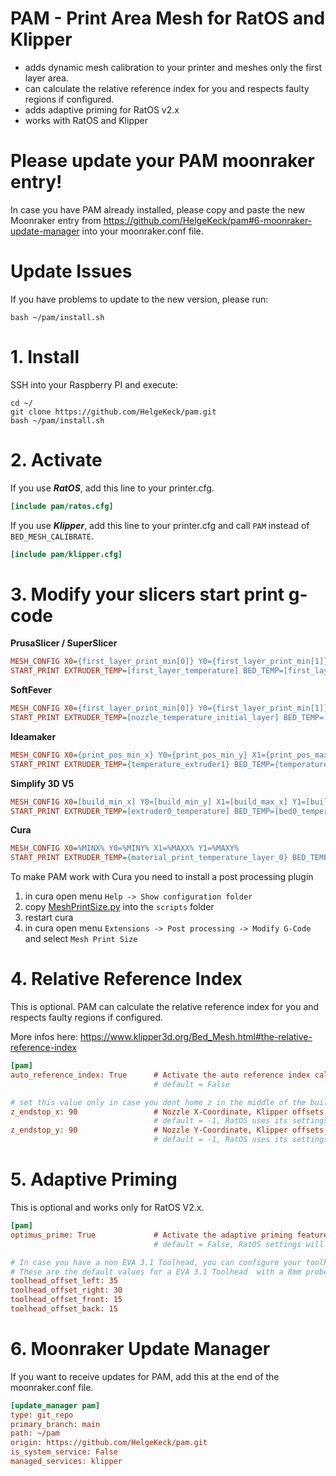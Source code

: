 # PAM - Print Area Mesh for RatOS and Klipper

- adds dynamic mesh calibration to your printer and meshes only the first layer area.
- can calculate the relative reference index for you and respects faulty regions if configured.
- adds adaptive priming for RatOS v2.x
- works with RatOS and Klipper

# Please update your PAM moonraker entry!
In case you have PAM already installed, please copy and paste the new Moonraker entry from https://github.com/HelgeKeck/pam#6-moonraker-update-manager into your moonraker.conf file.

# Update Issues
If you have problems to update to the new version, please run:
```
bash ~/pam/install.sh
```

# 1. Install
SSH into your Raspberry PI and execute:
```
cd ~/
git clone https://github.com/HelgeKeck/pam.git
bash ~/pam/install.sh
```

# 2. Activate

If you use ***RatOS***, add this line to your printer.cfg.
```ini
[include pam/ratos.cfg]
```

If you use ***Klipper***, add this line to your printer.cfg and call `PAM` instead of `BED_MESH_CALIBRATE`.

```ini
[include pam/klipper.cfg]
```

# 3. Modify your slicers start print g-code

**PrusaSlicer / SuperSlicer**
```ini
MESH_CONFIG X0={first_layer_print_min[0]} Y0={first_layer_print_min[1]} X1={first_layer_print_max[0]} Y1={first_layer_print_max[1]}
START_PRINT EXTRUDER_TEMP=[first_layer_temperature] BED_TEMP=[first_layer_bed_temperature]
```

**SoftFever**
```ini
MESH_CONFIG X0={first_layer_print_min[0]} Y0={first_layer_print_min[1]} X1={first_layer_print_max[0]} Y1={first_layer_print_max[1]}
START_PRINT EXTRUDER_TEMP=[nozzle_temperature_initial_layer] BED_TEMP=[bed_temperature_initial_layer_single] 
```

**Ideamaker** 
```ini
MESH_CONFIG X0={print_pos_min_x} Y0={print_pos_min_y} X1={print_pos_max_x} Y1={print_pos_max_y}
START_PRINT EXTRUDER_TEMP={temperature_extruder1} BED_TEMP={temperature_heatbed}
```

**Simplify 3D V5**
```ini
MESH_CONFIG X0=[build_min_x] Y0=[build_min_y] X1=[build_max_x] Y1=[build_max_y]
START_PRINT EXTRUDER_TEMP=[extruder0_temperature] BED_TEMP=[bed0_temperature]
```

**Cura**
```ini
MESH_CONFIG X0=%MINX% Y0=%MINY% X1=%MAXX% Y1=%MAXY%
START_PRINT EXTRUDER_TEMP={material_print_temperature_layer_0} BED_TEMP={material_bed_temperature_layer_0}
```

To make PAM work with Cura you need to install a post processing plugin

1. in cura open menu ```Help -> Show configuration folder```
2. copy [MeshPrintSize.py](/cura/MeshPrintSize.py) into the ```scripts``` folder
3. restart cura
4. in cura open menu ```Extensions -> Post processing -> Modify G-Code``` and select ```Mesh Print Size```

# 4. Relative Reference Index
This is optional. PAM can calculate the relative reference index for you and respects faulty regions if configured.

More infos here: https://www.klipper3d.org/Bed_Mesh.html#the-relative-reference-index
```ini
[pam]
auto_reference_index: True      # Activate the auto reference index calculation
                                # default = False

# set this value only in case you dont home z in the middle of the build plate 
z_endstop_x: 90                 # Nozzle X-Coordinate, Klipper offsets will be respected 
                                # default = -1, RatOS uses its settings, klipper the middle of the build plate
z_endstop_y: 90                 # Nozzle Y-Coordinate, Klipper offsets will be respected
                                # default = -1, RatOS uses its settings, klipper the middle of the build plate
```

# 5. Adaptive Priming
This is optional and works only for RatOS V2.x.
```ini
[pam]
optimus_prime: True             # Activate the adaptive priming feature
                                # default = False, RatOS settings will be used

# In case you have a non EVA 3.1 Toolhead, you can configure your toolhead offsets
# These are the default values for a EVA 3.1 Toolhead  with a 8mm probe attached
toolhead_offset_left: 35
toolhead_offset_right: 30
toolhead_offset_front: 15
toolhead_offset_back: 15
```

# 6. Moonraker Update Manager
If you want to receive updates for PAM, add this at the end of the moonraker.conf file.
```ini
[update_manager pam]
type: git_repo
primary_branch: main
path: ~/pam
origin: https://github.com/HelgeKeck/pam.git
is_system_service: False
managed_services: klipper
```

